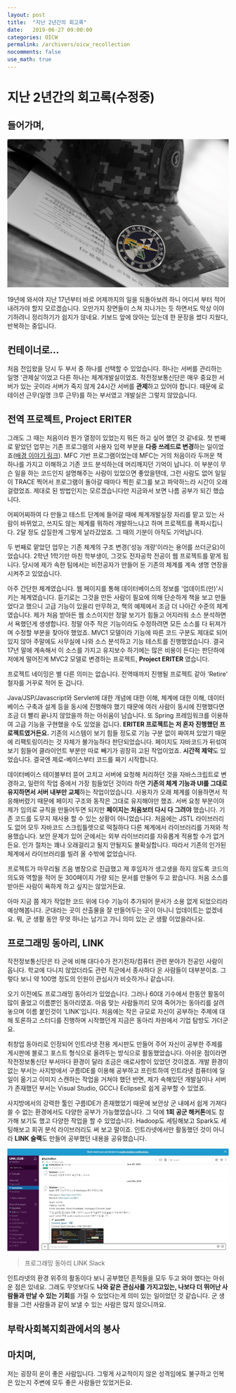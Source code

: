 ```yaml
---
layout: post
title:  "지난 2년간의 회고록"
date:   2019-06-27 09:00:00
categories: OICW
permalink: /archivers/oicw_recollection
nocomments: false
use_math: true 
---
```


# 지난 2년간의 회고록(수정중)

## 들어가며, 

![retirement](/assets/posts/2019-06-27-oicw-recollection/2019-06-27-00.jpg)

19년에 와서야 지난 17년부터 바로 어제까지의 일을 되돌아보려 하니 어디서 부터 적어내려가야 할지 모르겠습니다. 오만가지 장면들이 스쳐 지나가는 듯 하면서도 막상 이야기하려니 정리하기가 쉽지가 않네요. 키보드 앞에 앉아는 있는데 한 문장을 썼다 지웠다, 반복하는 중입니다. 



<!--more-->

## 컨테이너로...

처음 전입왔을 당시 두 부서 중 하나를 선택할 수 있었습니다. 하나는 서버를 관리하는 일명 '관제실'이었고 다른 하나는 체계개발실이었죠. 작전정보통신단은 매우 중요한 서버가 있는 곳이라 서버가 죽지 않게 24시간 서버를 **관제**하고 있어야 합니다. 때문에 로테이션 근무(일명 크루 근무)를 하는 부서였고 개발실은 그렇지 않았습니다.



## 전역 프로젝트, Project ERITER

그래도 그 때는 처음이라 뭔가 열정이 있었는지 뭐든 하고 싶어 했던 것 같네요. 첫 번째로 맡았던 업무는 기존 프로그램의 사용자 입력 부분을 **다중 쓰레드로 변경**하는 일이었죠([배경 이야기 링크](https://dev-acoustikue.github.io/archivers/concurrency_introduction_part_1)). MFC 기반 프로그램이었는데 MFC는 거의 처음이라 두꺼운 책 하나를 가지고 이해하고 기존 코드 분석하는데 머리깨지던 기억이 납니다. 이 부분이 무슨 일을 하는 코드인지 설명해주는 사람이 있었으면 좋았을텐데, 그런 사람도 없어 일일이 TRACE 찍어서 프로그램이 돌아갈 때마다 찍힌 로그를 보고 파악하느라 시간이 오래 걸렸었죠. 제대로 된 방법인지는 모르겠습니다만 지금와서 보면 나름 공부가 되긴 했습니다.

어찌어찌하여 다 만들고 테스트 단계에 들어갈 때에 체계개발실장 자리를 맡고 있는 사람이 바뀌었고, 쓰지도 않는 체계를 뭐하러 개발하느냐고 하며 프로젝트를 폭파시킵니다. 2달 정도 삽질한게 그렇게 날라갔었죠. 그 때의 기분이 아직도 기억납니다.

두 번째로 맡았던 업무는 기존 체계의 구조 변경('성능 개량'이라는 용어를 쓰더군요)이었습니다. 2학년 1학기만 마친 학부생이, 그것도 전자공학 전공이 웹 프로젝트를 맡게 됩니다. 당시에 제가 속한 팀에서는 비전공자가 만들어 둔 기존의 체계를 계속 생명 연장을 시켜주고 있었습니다. 

아주 간단한 체계였습니다. 웹 페이지를 통해 데이터베이스의 정보를 '업데이트(만)'시키는 체계였습니다. 듣기로는 그것을 만든 사람이 필요에 의해 단순하게 책을 보고 만들었다고 했으니 고급 기능이 있을리 만무하고, 책의 예제에서 조금 더 나아간 수준의 체계였습니다. 제가 처음 받아든 웹 소스이지만 정말 보기가 힘들고 어지러워 소스 분석하면서 욕했던게 생생합니다. 정말 아주 작은 기능이라도 수정하려면 모든 소스를 다 뒤져가며 수정할 부분을 찾아야 했었죠. MVC1 모델이라 기능에 따른 코드 구분도 제대로 되어있지 않아 주말에도 사무실에 나와 소스 분석하고 기능 테스트를 진행했었습니다. 결국 17년 말에 계속해서 이 소스를 가지고 유지보수 하기에는 많은 비용이 든다는 판단하에 저에게 떨어진게 MVC2 모델로 변경하는 프로젝트, **Project ERITER** 였습니다.

프로젝트 네이밍은 별 다른 의미는 없습니다. 전역때까지 진행될 프로젝트 같아 'Retire' 철자를 거꾸로 적어 둔 겁니다. 

Java/JSP/Javascript와 Servlet에 대한 개념에 대한 이해, 체계에 대한 이해, 데이터베이스 구축과 설계 등을 동시에 진행해야 했기 때문에 여러 사람이 동시에 진행했다면 조금 더 빨리 끝나지 않았을까 하는 아쉬움이 남습니다. 또 Spring 프레임워크를 이용하여 고급 기능을 구현했을 수도 있었을 겁니다. **ERITER 프로젝트는 저 혼자 진행했던 프로젝트였거든요.** 기존의 시스템이 보기 힘들 정도로 기능 구분 없이 짜여져 있었기 때문에 리팩토링이라는 것 자체가 불가능하다 판단되었습니다. 페이지도 자바코드가 뒤섞여 보기 힘들어 클라이언트 부분만 따로 빼기가 굉장히 고된 작업이었죠. **시간적 제약**도 있었습니다. 결국엔 제로-베이스부터 코드를 짜기 시작합니다.

데이터베이스 테이블부터 뜯어 고치고 서버에 요청해 처리하던 것을 자바스크립트로 변경하고, 일련의 작업 중에서 가장 힘들었던 것이라 하면 **기존의 체계 기능과 UI를 그대로 유지하면서 서버 내부만 교체**하는 작업이었습니다. 사용자가 오래 체계를 이용하면서 적응해버렸기 때문에 페이지 구조와 동작은 그대로 유지해야만 했죠. 서버 요청 부분이야 제가 임의로 규칙을 만들어두면 되지만 **페이지는 처음보터 다시 다 그려야** 했습니다. 기존 코드를 도무지 재사용 할 수 있는 상황이 아니었습니다. 처음에는 JSTL 라이브러리도 없어 모두 자바코드 스크립틀렛으로 떡칠하다 다른 쳬계에서 라이브러리를 가져와 적용했습니다. 보안 문제가 있어 군에서는 외부 라이브러리를 자유롭게 적용할 수가 없거든요. 인가 절차는 꽤나 오래걸리고 될지 안될지도 불확실합니다. 따라서 기존의 인가된 체계에서 라이브러리를 빌려 올 수밖에 없었습니다.

프로젝트가 마무리될 즈음 병장으로 진급했고 제 후임자가 생고생을 하지 않도록 코드의 의도와 역할을 적어 둔 300페이지 가량 되는 문서를 만들어 두고 왔습니다. 처음 소스를 받아든 사람이 욕하게 하고 싶지는 않았거든요. 

아마 지금 쯤 제가 작업한 코드 위에 다수 기능이 추가되어 문서가 소용 없게 되었으리라 예상해봅니다. 군대라는 곳이 산출물을 잘 만들어두는 곳이 아니니 업데이트는 없겠네요. 뭐, 군 생활 동안 무엇 하나는 남기고 가니 의미 있는 군 생활 이었을라나요.




## 프로그래밍 동아리, LINK

작전정보통신단은 타 군에 비해 대다수가 전기전자/컴퓨터 관련 분야가 전공인 사람이 옵니다. 학교에 다니지 않았더라도 관련 직군에서 종사하다 온 사람들이 대부분이죠. 그렇다 보니 약 100명 정도의 인원이 관심사가 비슷하거나 같습니다.

오기 이전에도 프로그래밍 동아리가 있었습니다. 그러나 60대 기수에서 한동안 활동이 많이 줄었고 이름뿐인 동아리였죠. 마음 맞는 사람들끼리 모여 죽어가는 동아리를 살려 놓으며 이름 붙인것이 'LINK'입니다. 처음에는 작은 규모로 자신이 공부하는 주제에 대해 토론하고 스터디를 진행하며 시작했던게 지금은 동아리 차원에서 기업 탐방도 가더군요. 

취창업 동아리로 인정되어 인트라넷 전용 게시판도 만들어 주어 자신이 공부한 주제를 게시판에 블로그 포스트 형식으로 올려두는 방식으로 활동했었습니다. 아쉬운 점이라면 작전정보통신단 부서마다 환경이 달라 조금은 애로사항이 있었던 것이겠죠. 개발 환경이 없는 부서는 사지방에서 구름IDE를 이용해 공부하고 프린트하여 인트라넷 컴퓨터에 일일이 옮기고 이미지 스캔하는 작업을 거쳐야 했던 반면, 제가 속해있던 개발실이나 서버가 존재했던 부서는 Visual Studio, GCC나 Eclipse로 쉽게 공부할 수 있었죠. 

사지방에서의 강력한 툴인 구름IDE가 존재했었기 때문에 보안상 군 내에서 쉽게 가져다 쓸 수 없는 환경에서도 다양한 공부가 가능했었습니다. 그 덕에 **1회 공군 해커톤**에도 참가해 보기도 했고 다양한 작업을 할 수 있었습니다. Hadoop도 세팅해보고 Spark도 세팅해보고 회귀 분석 라이브러리도 써 보고 말이죠. 인트라넷에서만 활동했던 것이 아니라 **LINK 슬랙**도 만들어 공부했던 내용을 공유했습니다.

![slack](/assets/posts/2019-06-27-oicw-recollection/2019-06-27-01.jpg)

> 프로그래밍 동아리 LINK Slack

인트라넷의 환경 위주의 활동이다 보니 공부했던 흔적들을 모두 두고 와야 했다는 아쉬운 점은 있네요. 그래도 무엇보다도 **나와 같은 관심사를 가지고있는, 나보다 더 뛰어난 사람들과 만날 수 있는 기회**를 가질 수 있었다는게 의미 있는 일이었던 것 같습니다. 군 생활을 그런 사람들과 같이 보낼 수 있는 사람은 많지 않으니까요.




## 부락사회복지회관에서의 봉사







## 마치며,

저는 굉장히 운이 좋은 사람입니다. 그렇게 사교적이지 않은 성격임에도 불구하고 인복은 있는지 주변에 모두 좋은 사람들만 있었거든요. 






